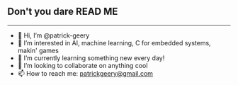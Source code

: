 ## Don't you dare READ ME
---
- 👋 Hi, I’m @patrick-geery
- 👀 I’m interested in AI, machine learning, C for embedded systems, makin' games
- 🌱 I’m currently learning something new every day!
- 💞️ I’m looking to collaborate on anything cool
- 📫 How to reach me: patrickgeery@gmail.com


